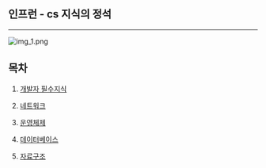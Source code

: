 ## 인프런 - cs 지식의 정석

---

![img_1.png](../../TIL/2024/img/ㅊㄴ.png)

## 목차

1. [개발자 필수지식]()

2. [네트워크]()      

3. [운영체제]()

4. [데이터베이스]()

5. [자료구조]()


